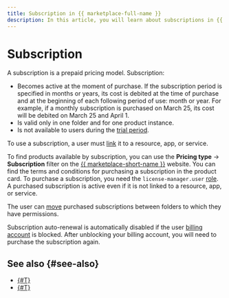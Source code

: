 ```yaml
---
title: Subscription in {{ marketplace-full-name }}
description: In this article, you will learn about subscriptions in {{ marketplace-name }}.
---
```


# Subscription

A subscription is a prepaid pricing model. Subscription:
* Becomes active at the moment of purchase. If the subscription period is specified in months or years, its cost is debited at the time of purchase and at the beginning of each following period of use: month or year. For example, if a monthly subscription is purchased on March 25, its cost will be debited on March 25 and April 1.
* Is valid only in one folder and for one product instance.
* Is not available to users during the [trial period](../../../billing/concepts/trial-period.md).

To use a subscription, a user must [link](../../operations/users/lock-subscription.md) it to a resource, app, or service.

To find products available by subscription, you can use the **Pricing type** → **Subscription** filter on the [{{ marketplace-short-name }}](/marketplace) website. You can find the terms and conditions for purchasing a subscription in the product card. To purchase a subscription, you need the `license-manager.user` [role](../../security/index.md). A purchased subscription is active even if it is not linked to a resource, app, or service.

The user can [move](../../operations/users/move-subscription.md) purchased subscriptions between folders to which they have permissions.

Subscription auto-renewal is automatically disabled if the user [billing account](../../../billing/concepts/billing-account.md) is blocked. After unblocking your billing account, you will need to purchase the subscription again.

## See also {#see-also}

* [{#T}](../../operations/users/buy-subscription.md)
* [{#T}](../../operations/users/cancel-subscription.md)
